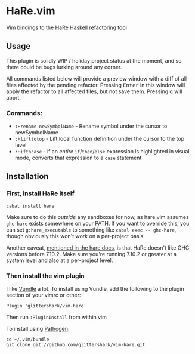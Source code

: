 # HaRe.vim

Vim bindings to the [HaRe Haskell refactoring tool][hare-upstream]

[hare-upstream]: https://github.com/alanz/HaRe

## Usage

This plugin is solidly WIP / holiday project status at the moment, and so there
could be bugs lurking around any corner.

All commands listed below will provide a preview window with a diff of all files
affected by the pending refactor. Pressing <kbd>Enter</kbd> in this window will
apply the refactor to all affected files, but not save them. Pressing
<kbd>q</kbd> will abort.

### Commands:

- `:Hrename newSymbolName` - Rename symbol under the cursor to newSymbolName
- `:Hlifttotop` - Lift local function definition under the cursor to the
  top level
- `:Hiftocase` - if an *entire* `if`/`then`/`else` expression is highlighted in
  visual mode, converts that expression to a `case` statement

## Installation

### First, install HaRe itself

```shell
cabal install hare
```

Make sure to do this *outside* any sandboxes for now, as hare.vim assumes
`ghc-hare` exists somewhere on your PATH. If you want to override this, you can
set `g:hare_executable` to something like `cabal exec -- ghc-hare`, though
obviously this won't work on a per-project basis.

Another caveat, [mentioned in the hare docs][ghc-version], is that HaRe doesn't
like GHC versions before 7.10.2. Make sure you're running 7.10.2 or greater at 
a system level and also at a per-project level.

[ghc-version]: https://github.com/alanz/HaRe#limitations

### Then install the vim plugin

I like [Vundle][] a lot. To install using Vundle, add the following to the
plugin section of your vimrc or other:

```vim
Plugin 'glittershark/vim-hare'
```

Then run `:PluginInstall` from within vim

To install using [Pathogen][]:

```shell
cd ~/.vim/bundle
git clone git://github.com/glittershark/vim-hare.git
```

[Vundle]: https://github.com/VundleVim/Vundle.vim
[Pathogen]: https://github.com/tpope/vim-pathogen
